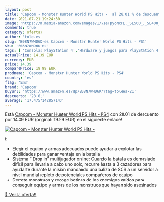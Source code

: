 ```yaml
---
layout: post
title: 'Capcom - Monster Hunter World PS Hits -  al 28.01 % de descuento'
date: 2021-07-21 19:24:30
image: 'https://m.media-amazon.com/images/I/51eTpyoNcPL._SL500_._SL400_.jpg'
comments: true
category: ofertas
author: 'tole.es'
slug: 'B08N7WHD6K-es Capcom - Monster Hunter World PS Hits - PS4'
sku: 'B08N7WHD6K-es'
tags: [ 'Consolas PlayStation 4','Hardware y juegos para PlayStation 4','Videojuegos','capcom','ps4', ]
actualPrice: 14.39 EUR
currency: EUR
price: 14.39
comparePrice: 19.99 EUR
prodname: 'Capcom - Monster Hunter World PS Hits - PS4'
country: 'es'
flag: '🇪🇸'
brand: 'Capcom'
buyurl: 'https://www.amazon.es/dp/B08N7WHD6K/?tag=tolees-21'
descuento: '28.01'
average: '17.4757142857143'
---
```


Está [Capcom - Monster Hunter World PS Hits - PS4](https://www.amazon.es/dp/B08N7WHD6K/?tag=tolees-21) con 28.01 de descuento por 14.39 EUR (original: 19.99 EUR) en el siguiente enlace!

[![Capcom - Monster Hunter World PS Hits - ](https://m.media-amazon.com/images/I/51eTpyoNcPL._SL500_._SL400_.jpg)](https://www.amazon.es/dp/B08N7WHD6K/?tag=tolees-21)

ℹ️:

- Elegir el equipo y armas adecuados puede ayudar a explotar las debilidades para ganar ventaja en la batalla
- Sistema “ Drop in” multijugador online: Cuando la batalla es demasiado difícil para llevarla a cabo uno solo, recurre hasta a 3 cazadores para ayudarte durante la misión mandando una baliza de SOS a un servidor a nivel mundial repleto de potenciales compañeros de equipo
- Derrota monstruos y recoge botines de los enemigos caídos para conseguir equipo y armas de los monstruos que hayan sido asesinados

[🛒 Ver la oferta!!](https://www.amazon.es/dp/B08N7WHD6K/?tag=tolees-21)
